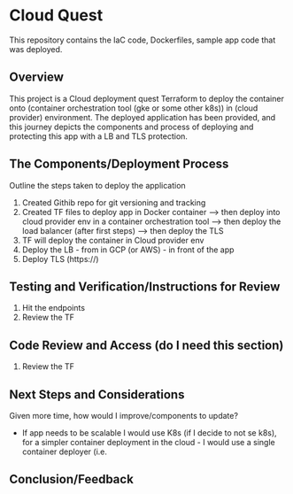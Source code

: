 # Cloud Quest
This repository contains the IaC code, Dockerfiles, sample app code that was deployed. 
## Overview
This project is a Cloud deployment quest Terraform to deploy the container onto (container orchestration tool (gke or some other k8s)) in (cloud provider) environment. The deployed application has been provided, and this journey depicts the components and process of deploying and protecting this app with a LB and TLS protection.
## The Components/Deployment Process
Outline the steps taken to deploy the application
1. Created Githib repo for git versioning and tracking
2. Created TF files to deploy app in Docker container --> then deploy into cloud provider env in a container orchestration tool --> then deploy the load balancer (after first steps) --> then deploy the TLS
3. TF will deploy the container in Cloud provider env
4. Deploy the LB - from in GCP (or AWS) - in front of the app
5. Deploy TLS (https://) 
## Testing and Verification/Instructions for Review
1. Hit the endpoints
2. Review the TF
## Code Review and Access (do I need this section)
1. Review the TF 
## Next Steps and Considerations
Given more time, how would I improve/components to update?
- If app needs to be scalable I would use K8s (if I decide to not se k8s), for a simpler container deployment in the cloud - I would use a single container deployer (i.e. 
## Conclusion/Feedback
